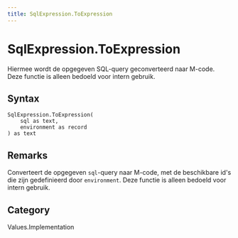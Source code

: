```yaml
---
title: SqlExpression.ToExpression
---
```


# SqlExpression.ToExpression


Hiermee wordt de opgegeven SQL-query geconverteerd naar M-code. Deze functie is alleen bedoeld voor intern gebruik.


## Syntax

```powerquery
SqlExpression.ToExpression(
    sql as text,
    environment as record
) as text
```


## Remarks

Converteert de opgegeven <code>sql</code>-query naar M-code, met de beschikbare id's die zijn gedefinieerd door <code>environment</code>. Deze functie is alleen bedoeld voor intern gebruik.



## Category
Values.Implementation

